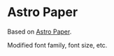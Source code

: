 # Astro Paper

Based on [Astro Paper](https://github.com/satnaing/astro-paper).

Modified font family, font size, etc.
